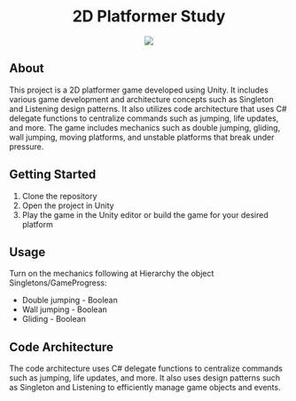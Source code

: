 <h1 align="center">2D Platformer Study</h1>

<p align="center">
  <img src="https://img.shields.io/badge/Unity-2021.3.5f1-blue.svg" />
</p>

## About

This project is a 2D platformer game developed using Unity. It includes various game development and architecture concepts such as Singleton and Listening design patterns. It also utilizes code architecture that uses C# delegate functions to centralize commands such as jumping, life updates, and more. The game includes mechanics such as double jumping, gliding, wall jumping, moving platforms, and unstable platforms that break under pressure.

## Getting Started

1. Clone the repository
2. Open the project in Unity
3. Play the game in the Unity editor or build the game for your desired platform

## Usage

Turn on the mechanics following at Hierarchy the object Singletons/GameProgress:

- Double jumping - Boolean
- Wall jumping - Boolean
- Gliding - Boolean

## Code Architecture

The code architecture uses C# delegate functions to centralize commands such as jumping, life updates, and more. It also uses design patterns such as Singleton and Listening to efficiently manage game objects and events.
